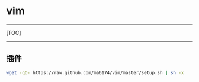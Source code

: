 # vim

------

[TOC]

------

## 插件

```sh
wget -qO- https://raw.github.com/ma6174/vim/master/setup.sh | sh -x
```

